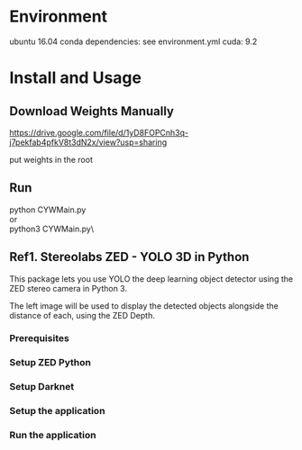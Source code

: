 # Environment
ubuntu 16.04
conda dependencies: see environment.yml
cuda: 9.2

# Install and Usage
## Download Weights Manually
https://drive.google.com/file/d/1yD8FOPCnh3q-j7pekfab4pfkV8t3dN2x/view?usp=sharing

put weights in the root
## Run
python CYWMain.py\
or\
python3 CYWMain.py\

## Ref1. Stereolabs ZED - YOLO 3D in Python

This package lets you use YOLO the deep learning object detector using the ZED stereo camera in Python 3.

The left image will be used to display the detected objects alongside the distance of each, using the ZED Depth.


### Prerequisites
### Setup ZED Python
### Setup Darknet
### Setup the application
### Run the application

